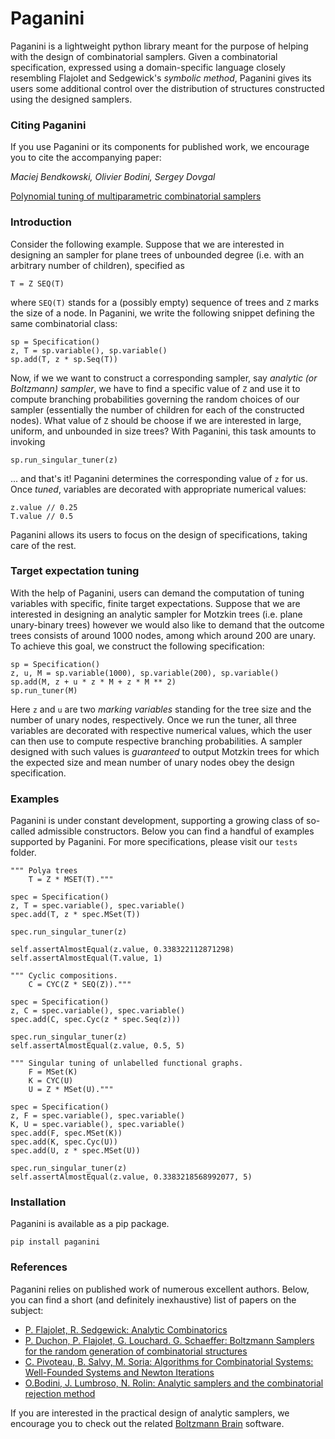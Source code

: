 # Paganini
Paganini is a lightweight python library meant for the purpose of helping with the design of combinatorial samplers. Given a combinatorial specification, expressed using a domain-specific language closely resembling Flajolet and Sedgewick's *symbolic method*, Paganini gives its users some additional control over the distribution of structures constructed using the designed samplers.

### Citing Paganini
If you use Paganini or its components for published work,  we encourage you to cite the accompanying paper:

*Maciej Bendkowski, Olivier Bodini, Sergey Dovgal*

[Polynomial tuning of multiparametric combinatorial samplers](https://epubs.siam.org/doi/10.1137/1.9781611975062.9)

### Introduction

Consider the following example. Suppose that we are interested in designing an sampler for plane trees of unbounded degree (i.e. with an arbitrary number of children), specified as 

```
T = Z SEQ(T)
```
where `SEQ(T)` stands for a (possibly empty) sequence of trees and `Z` marks the size of a node.
In Paganini, we write the following snippet defining the same combinatorial class:

```
sp = Specification()
z, T = sp.variable(), sp.variable()
sp.add(T, z * sp.Seq(T))
```

Now, if we we want to construct a corresponding sampler, say *analytic (or Boltzmann) sampler*, we have to find a specific value of `Z` and use it to compute branching probabilities governing the random choices of our sampler (essentially the number of children for each of the constructed nodes). What value of `Z` should be choose if we are interested in large, uniform, and unbounded in size trees? With Paganini, this task amounts to invoking

```
sp.run_singular_tuner(z)
```

... and that's it! Paganini determines the corresponding value of `z` for us.
Once *tuned*, variables are decorated with appropriate numerical values:

```
z.value // 0.25
T.value // 0.5
```
Paganini allows its users to focus on the design of specifications, taking care of the rest.

### Target expectation tuning
With the help of Paganini, users can demand the computation of tuning variables with specific, finite target expectations. Suppose that we are interested in designing an analytic sampler for Motzkin trees (i.e. plane unary-binary trees) however we would also like to demand that the outcome trees consists of around 1000 nodes, among which around 200 are  unary. To achieve this goal, we construct the following specification:

```
sp = Specification()                                                    
z, u, M = sp.variable(1000), sp.variable(200), sp.variable()            
sp.add(M, z + u * z * M + z * M ** 2)                                    
sp.run_tuner(M) 
```
Here `z` and `u` are two *marking variables* standing for the tree size and the number of unary nodes, respectively. Once we run the tuner, all three variables are decorated with respective numerical values, which the user can then use to compute respective branching probabilities. A sampler designed with such values is *guaranteed* to output Motzkin trees for which the expected size and mean number of unary nodes obey the design specification.

### Examples
Paganini is under constant development, supporting a growing class of so-called admissible constructors. Below you can find a handful of examples supported by Paganini. For more specifications, please visit our `tests` folder.

```
""" Polya trees
    T = Z * MSET(T)."""

spec = Specification()
z, T = spec.variable(), spec.variable()
spec.add(T, z * spec.MSet(T))

spec.run_singular_tuner(z)

self.assertAlmostEqual(z.value, 0.338322112871298)
self.assertAlmostEqual(T.value, 1)
```

```
""" Cyclic compositions.
    C = CYC(Z * SEQ(Z))."""

spec = Specification()
z, C = spec.variable(), spec.variable()
spec.add(C, spec.Cyc(z * spec.Seq(z)))

spec.run_singular_tuner(z)
self.assertAlmostEqual(z.value, 0.5, 5)
```

```
""" Singular tuning of unlabelled functional graphs.
    F = MSet(K)
    K = CYC(U)
    U = Z * MSet(U)."""

spec = Specification()
z, F = spec.variable(), spec.variable()
K, U = spec.variable(), spec.variable()
spec.add(F, spec.MSet(K))
spec.add(K, spec.Cyc(U))
spec.add(U, z * spec.MSet(U))

spec.run_singular_tuner(z)
self.assertAlmostEqual(z.value, 0.3383218568992077, 5)
```

### Installation
Paganini is available as a pip package.
```
pip install paganini
```

### References
Paganini relies on published work of numerous excellent authors. Below, you can find a short (and definitely inexhaustive) list of papers on the subject:

- [P. Flajolet, R. Sedgewick: Analytic Combinatorics](http://algo.inria.fr/flajolet/Publications/book.pdf)
- [P. Duchon, P. Flajolet, G. Louchard. G. Schaeffer: Boltzmann Samplers for
   the random generation of combinatorial structures](http://algo.inria.fr/flajolet/Publications/DuFlLoSc04.pdf)
- [C. Pivoteau, B. Salvy, M. Soria: Algorithms for Combinatorial Systems:
   Well-Founded Systems and Newton Iterations](https://www.sciencedirect.com/science/article/pii/S0097316512000908)
- [O.Bodini, J. Lumbroso, N. Rolin: Analytic samplers and the combinatorial rejection method](https://dl.acm.org/citation.cfm?id=2790220&dl=ACM&coll=DL)

If you are interested in the practical design of analytic samplers, we encourage you to check out the related [Boltzmann Brain](https://github.com/maciej-bendkowski/boltzmann-brain) software.
